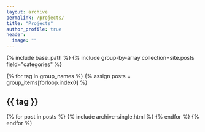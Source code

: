 ```yaml
---
layout: archive
permalink: /projects/
title: "Projects"
author_profile: true
header:
  image: ""
---
```


{% include base_path %}
{% include group-by-array collection=site.posts field="categories" %}

{% for tag in group_names %}
  {% assign posts = group_items[forloop.index0] %}
  <h2 id="{{ tag | slugify }}" class="archive__subtitle">{{ tag }}</h2>
  {% for post in posts %}
    {% include archive-single.html %}
  {% endfor %}
{% endfor %}
